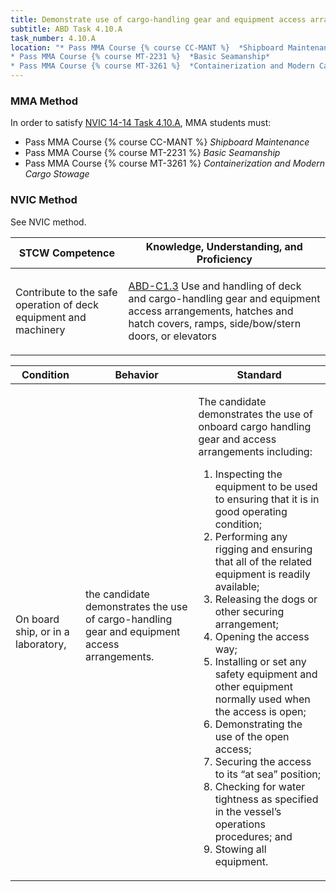 ```yaml
---
title: Demonstrate use of cargo-handling gear and equipment access arrangements
subtitle: ABD Task 4.10.A 
task_number: 4.10.A
location: "* Pass MMA Course {% course CC-MANT %}  *Shipboard Maintenance*
* Pass MMA Course {% course MT-2231 %}  *Basic Seamanship*
* Pass MMA Course {% course MT-3261 %}  *Containerization and Modern Cargo Stowage*" 
---
```



### MMA Method

In order to satisfy  [NVIC 14-14  Task  4.10.A]({{site.baseurl}}/assets/images/nvic-14-14.pdf), MMA students must:

* Pass MMA Course {% course CC-MANT %}  *Shipboard Maintenance*
* Pass MMA Course {% course MT-2231 %}  *Basic Seamanship*
* Pass MMA Course {% course MT-3261 %}  *Containerization and Modern Cargo Stowage*


### NVIC Method

<a onclick="togglevisibility('nvic_methods')" >See NVIC method.</a>

<div id='nvic_methods' class='hide'>

<table>
<thead>
<tr>
<th class='forty'> STCW Competence </th>
<th class='sixty'> Knowledge, Understanding, and Proficiency </th>
</tr>
</thead>




<tbody>
<tr><td markdown='1'>

Contribute to the safe operation of deck equipment and machinery

</td><td markdown='1'>

[ABD-C1.3]({{site.baseurl}}/tables/25.html#ABD-C1.3) Use and handling of deck and cargo-handling gear and equipment access arrangements, hatches and hatch covers, ramps, side/bow/stern doors, or elevators

</td></tr>


</tbody>
</table>


<table>
<thead>
<tr><th class='twenty'>  Condition </th><th class='twenty'> Behavior </th><th  class='sixty'>Standard </th></tr>
</thead>
<tbody >



<tr><td markdown='1'>

On board ship, or in a laboratory,

</td><td markdown='1'>

the candidate demonstrates the use of cargo-handling gear and equipment access arrangements.

<br>

<div class="tooltip">
<span class="tooltiptext">
</span>
</div>


</td><td markdown='1'>

The candidate demonstrates the use of onboard cargo handling gear and access arrangements including:

1. Inspecting the equipment to be used to ensuring that it is in good operating condition;
2. Performing any rigging and ensuring that all of the related equipment is readily available;
3. Releasing the dogs or other securing arrangement;
4. Opening the access way;
5. Installing or set any safety equipment and other equipment normally used when the access is open;
6. Demonstrating the use of the open access;
7. Securing the access to its “at sea” position;
8. Checking for water tightness as specified in the vessel’s operations procedures; and
9. Stowing all equipment. 

</td></tr>
</tbody>
</table>
</div>
